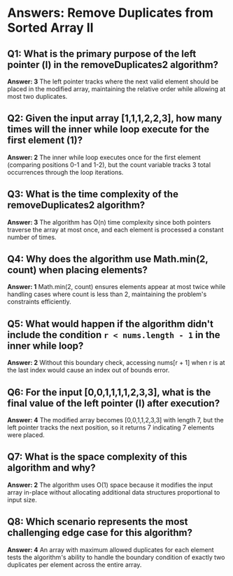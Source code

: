 # Answers: Remove Duplicates from Sorted Array II

## Q1: What is the primary purpose of the left pointer (l) in the removeDuplicates2 algorithm?
**Answer: 3**
The left pointer tracks where the next valid element should be placed in the modified array, maintaining the relative order while allowing at most two duplicates.

## Q2: Given the input array [1,1,1,2,2,3], how many times will the inner while loop execute for the first element (1)?
**Answer: 2**
The inner while loop executes once for the first element (comparing positions 0-1 and 1-2), but the count variable tracks 3 total occurrences through the loop iterations.

## Q3: What is the time complexity of the removeDuplicates2 algorithm?
**Answer: 3**
The algorithm has O(n) time complexity since both pointers traverse the array at most once, and each element is processed a constant number of times.

## Q4: Why does the algorithm use Math.min(2, count) when placing elements?
**Answer: 1**
Math.min(2, count) ensures elements appear at most twice while handling cases where count is less than 2, maintaining the problem's constraints efficiently.

## Q5: What would happen if the algorithm didn't include the condition `r < nums.length - 1` in the inner while loop?
**Answer: 2**
Without this boundary check, accessing nums[r + 1] when r is at the last index would cause an index out of bounds error.

## Q6: For the input [0,0,1,1,1,1,2,3,3], what is the final value of the left pointer (l) after execution?
**Answer: 4**
The modified array becomes [0,0,1,1,2,3,3] with length 7, but the left pointer tracks the next position, so it returns 7 indicating 7 elements were placed.

## Q7: What is the space complexity of this algorithm and why?
**Answer: 2**
The algorithm uses O(1) space because it modifies the input array in-place without allocating additional data structures proportional to input size.

## Q8: Which scenario represents the most challenging edge case for this algorithm?
**Answer: 4**
An array with maximum allowed duplicates for each element tests the algorithm's ability to handle the boundary condition of exactly two duplicates per element across the entire array.